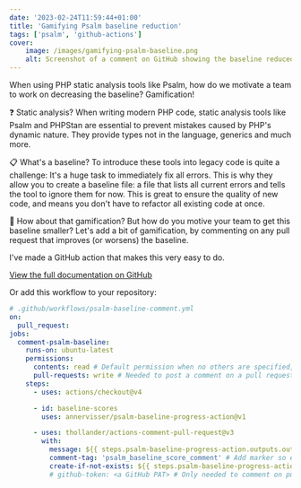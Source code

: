 ```yaml
---
date: '2023-02-24T11:59:44+01:00'
title: 'Gamifying Psalm baseline reduction'
tags: ['psalm', 'github-actions']
cover:
    image: /images/gamifying-psalm-baseline.png
    alt: Screenshot of a comment on GitHub showing the baseline reduced by 1
---
```


When using PHP static analysis tools like Psalm,
how do we motivate a team to work on decreasing the baseline? Gamification!

❓ Static analysis?
When writing modern PHP code, static analysis tools like Psalm and PHPStan are essential
to prevent mistakes caused by PHP's dynamic nature.
They provide types not in the language, generics and much more.

📋 What's a baseline?
To introduce these tools into legacy code is quite a challenge:
It's a huge task to immediately fix all errors.
This is why they allow you to create a baseline file: a file that lists all current errors
and tells the tool to ignore them for now.
This is great to ensure the quality of new code, 
and means you don't have to refactor all existing code at once.

👾 How about that gamification?
But how do you motive your team to get this baseline smaller?
Let's add a bit of gamification, 
by commenting on any pull request that improves (or worsens) the baseline.

I've made a GitHub action that makes this very easy to do.

[View the full documentation on GitHub](https://github.com/annervisser/psalm-baseline-progress-action)

Or add this workflow to your repository:
```yaml
# .github/workflows/psalm-baseline-comment.yml
on:
  pull_request:
jobs:
  comment-psalm-baseline:
    runs-on: ubuntu-latest
    permissions:
      contents: read # Default permission when no others are specified, needed for actions/checkout
      pull-requests: write # Needed to post a comment on a pull request
    steps:
      - uses: actions/checkout@v4

      - id: baseline-scores
        uses: annervisser/psalm-baseline-progress-action@v1

      - uses: thollander/actions-comment-pull-request@v3
        with:
          message: ${{ steps.psalm-baseline-progress-action.outputs.output_message }}
          comment-tag: 'psalm_baseline_score_comment' # Add marker so existing comment can be updated
          create-if-not-exists: ${{ steps.psalm-baseline-progress-action.outputs.score_diff != 0 }} # Only create comment when baseline score changed, but always update existing comment
          # github-token: <a GitHub PAT> # Only needed to comment on pull requests coming from forks
```
